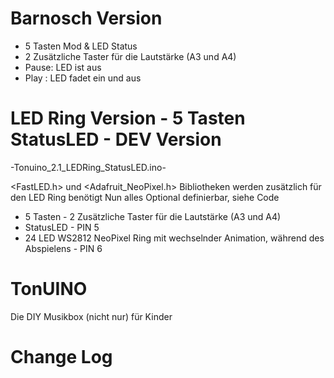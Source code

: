 # Barnosch Version

- 5 Tasten Mod & LED Status
- 2 Zusätzliche Taster für die Lautstärke (A3 und A4)
- Pause: LED ist aus
- Play : LED fadet ein und aus

# LED Ring Version - 5 Tasten StatusLED - DEV Version
 -Tonuino_2.1_LEDRing_StatusLED.ino-
 
<FastLED.h> und <Adafruit_NeoPixel.h> Bibliotheken werden zusätzlich für den LED Ring benötigt
Nun alles Optional definierbar, siehe Code
- 5 Tasten - 2 Zusätzliche Taster für die Lautstärke (A3 und A4)
- StatusLED - PIN 5
- 24 LED WS2812 NeoPixel Ring mit wechselnder Animation, während des Abspielens - PIN 6

# TonUINO
Die DIY Musikbox (nicht nur) für Kinder

# Change Log
